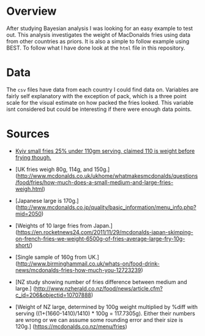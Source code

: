 # Overview

After studying Bayesian analysis I was looking for an easy example to test out. 
This analysis investigates the weight of MacDonalds fries using data from other countries as priors.
It is also a simple to follow example using BEST. To follow what I have done look at the `html` file in this repository.

# Data

The `csv` files have data from each country I could find data on. Variables are fairly self explanatory with the exception of pack, which is a three point scale for the visual estimate on how packed the fries looked. This variable isnt considered but could be interesting if there were enough data points.

# Sources

  * [Kyiv small fries 25% under 110gm serving, claimed 110 is weight before frying though.](https://www.kyivpost.com/article/content/ukraine-politics/small-fries-big-headaches-2100.html)
  
  
  * [UK fries weigh 80g, 114g, and 150g.]
  (http://www.mcdonalds.co.uk/ukhome/whatmakesmcdonalds/questions/food/fries/how-much-does-a-small-medium-and-large-fries-weigh.html)
  
  * [Japanese large is 170g.]
  (http://www.mcdonalds.co.jp/quality/basic_information/menu_info.php?mid=2050)
  
  * [Weights of 10 large fries from Japan.]
  (https://en.rocketnews24.com/2011/11/29/mcdonalds-japan-skimping-on-french-fries-we-weight-6500g-of-fries-average-large-fry-10g-short/)
  
  * [Single sample of 160g from UK.]
  (http://www.birminghammail.co.uk/whats-on/food-drink-news/mcdonalds-fries-how-much-you-12723239)
  
  * [NZ study showing number of fries difference between medium and large.]
  (http://www.nzherald.co.nz/food/news/article.cfm?c_id=206&objectid=10707888)
  
  * [Weight of NZ large, determined by 100g weight multiplied by %diff with serving ((1+(1660-1410)/1410) * 100g = 117.7305g). Either their numbers are wrong or we can assume some rounding error and their size is 120g.]
  (https://mcdonalds.co.nz/menu/fries)
